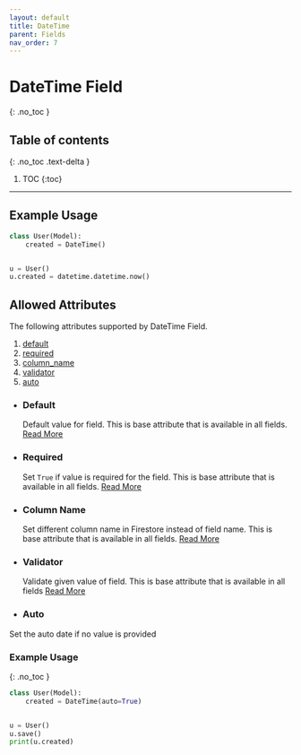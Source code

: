 ```yaml
---
layout: default
title: DateTime
parent: Fields
nav_order: 7
---
```


# DateTime Field

{: .no_toc }

## Table of contents

{: .no_toc .text-delta }

1. TOC
   {:toc}

---

## Example Usage

```python
class User(Model):
    created = DateTime()


u = User()
u.created = datetime.datetime.now()
```

## Allowed Attributes

The following attributes supported by DateTime Field.

1. [default](#default)
2. [required](#required)
3. [column_name](#column-name)
4. [validator](#validator)
5. [auto](#auto)

- ### Default

  Default value for field. This is base attribute that is available in all fields. [Read More](fields/field/#default)

- ### Required

  Set `True` if value is required for the field. This is base attribute that is available in all fields. [Read More](fields/field/#required)

- ### Column Name

  Set different column name in Firestore instead of field name. This is base attribute that is available in all fields. [Read More](fields/field/#column-name)

- ### Validator

  Validate given value of field. This is base attribute that is available in all fields [Read More](fields/field/#validator)

- ### Auto

Set the auto date if no value is provided

### Example Usage

{: .no_toc }

```python
class User(Model):
    created = DateTime(auto=True)


u = User()
u.save()
print(u.created)
```
